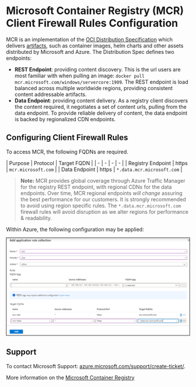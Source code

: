 # Microsoft Container Registry (MCR) Client Firewall Rules Configuration

MCR is an implementation of the [OCI Distribution Specification][oci-spec] which delivers [artifacts][oci-artifacts], such as container images, helm charts and other assets distributed by Microsoft and Azure. The Distribution Spec defines two endpoints:

- **REST Endpoint**: providing content discovery. This is the url users are most familiar with when pulling an image: `docker pull mcr.microsoft.com/windows/servercore:1909`. The REST endpoint is load balanced across multiple worldwide regions, providing consistent content addressable artifacts.
- **Data Endpoint**: providing content delivery. As a registry client discovers the content required, it negotiates a set of content urls, pulling from the data endpoint. To provide reliable delivery of content, the data endpoint is backed by regionalized CDN endpoints.

## Configuring Client Firewall Rules

To access MCR, the following FQDNs are required.

| Purpose | Protocol | Target FQDN |
| - | - | - | - |
| Registry Endpoint | https | `mcr.microsoft.com` |
| Data Endpoint | https | `*.data.mcr.microsoft.com` |

> **Note:** MCR provides global coverage through Azure Traffic Manager for the registry REST endpoint, with regional CDNs for the data endpoints.
> Over time, MCR regional endpoints _will change_ assuring the best performance for our customers. It is strongly recommended to avoid using region specific rules. The `*.data.mcr.microsoft.com` firewall rules will avoid disruption as we alter regions for performance & readability.

Within Azure, the following configuration may be applied:

![Azure Application Rule](./media/mcr-client-firewall-rules.png)

## Support

To contact Microsoft Support: [azure.microsoft.com/support/create-ticket/](https://azure.microsoft.com/support/create-ticket/).

More information on the [Microsoft Container Registry][mcr]

[azure-safe-deployment]: https://azure.microsoft.com/blog/advancing-safe-deployment-practices/
[mcr]:                   https://aka.ms/mcr
[oci-spec]:              https://github.com/opencontainers/distribution-spec
[oci-artifacts]:         https://github.com/opencontainers/artifacts
